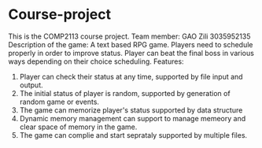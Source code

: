 # Course-project
This is the COMP2113 course project. 
Team member: GAO Zili 3035952135
Description of the game: 
A text based RPG game. Players need to schedule properly in order to improve status. Player can beat the final boss in various ways depending on their choice scheduling.
Features: 
1. Player can check their status at any time, supported by file input and output.
2. The initial status of player is random, supported by generation of random game or events.
3. The game can memorize player's status supported by data structure
4. Dynamic memory management can support to manage memeory and clear space of memory in the game.
5. The game can complie and start seprataly supported by multiple files.


